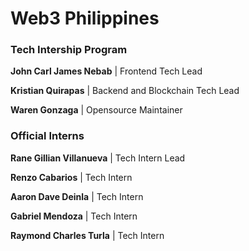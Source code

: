 # Web3 Philippines
### Tech Intership Program

**John Carl James Nebab** | Frontend Tech Lead

**Kristian Quirapas** | Backend and Blockchain Tech Lead

**Waren Gonzaga** | Opensource Maintainer

### Official Interns

**Rane Gillian Villanueva** | Tech Intern Lead

**Renzo Cabarios** | Tech Intern

**Aaron Dave Deinla** | Tech Intern

**Gabriel Mendoza** | Tech Intern

**Raymond Charles Turla** | Tech Intern

<!-- Follow this format for PRs -->
<!-- **Mark Cabale** | Tech Intern -->

